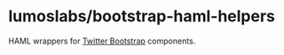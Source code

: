 lumoslabs/bootstrap-haml-helpers
====

HAML wrappers for [Twitter Bootstrap](http://getbootstrap.com/2.3.2) components.
